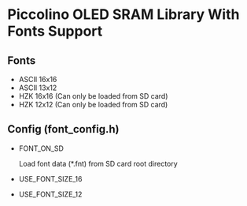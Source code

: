 # Piccolino OLED SRAM Library With Fonts Support #

## Fonts ##

* ASCII 16x16
* ASCII 13x12
* HZK 16x16 (Can only be loaded from SD card)
* HZK 12x12 (Can only be loaded from SD card)

## Config (font_config.h) ##

* FONT_ON_SD

  Load font data (*.fnt) from SD card root directory

* USE_FONT_SIZE_16
* USE_FONT_SIZE_12
